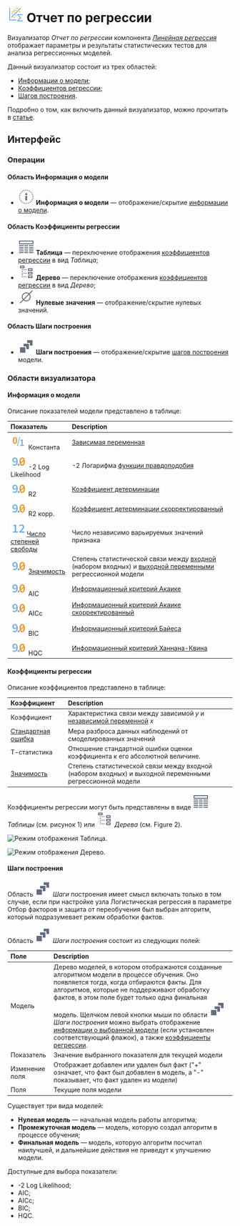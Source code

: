 # ![](../../images/icons/view_types/linregressreport_default.svg) Отчет по регрессии

Визуализатор *Отчет по регрессии* компонента [*Линейная регрессия*](../../processors/datamining/linear-regression/README.md) отображает параметры и результаты статистических тестов для анализа регрессионных моделей.

Данный визуализатор состоит из трех областей:

* [Информации о модели](#informatsiya-o-modeli);
* [Коэффициентов регрессии](#koeffitsienty-regressii);
* [Шагов построения](#shagi-postroeniya).

Подробно о том, как включить данный визуализатор, можно прочитать в [статье](../README.md).

## Интерфейс
### Операции

#### Область Информация о модели

* ![](../../images/icons/toolbar-controls_18x18/toolbar-controls_18x18_info_default.svg) **Информация о модели** — отображение/скрытие [информации о модели](#informatsiya-o-modeli).

#### Область Коэффициенты регрессии

* ![](../../images/icons/toolbar-controls_18x18/toolbar-controls_18x18_table-view_default.svg) **Таблица** — переключение отображения [коэффициентов регрессии](#koeffitsienty-regressii) в вид *Таблица*;
* ![](../../images/icons/toolbar-controls_18x18/toolbar-controls_18x18_tree_default.svg) **Дерево** — переключение отображения [коэффициентов регрессии](#koeffitsienty-regressii) в вид *Дерево*;
* ![](../../images/icons/toolbar-controls_18x18/toolbar-controls_18x18_zero_default.svg) **Нулевые значения** — отображение/скрытие нулевых значений.

#### Область Шаги построения

* ![](../../images/icons/toolbar-controls_18x18/toolbar-controls_18x18_building-steps_default.svg) **Шаги построения** — отображение/скрытие [шагов построения](#shagi-postroeniya) модели.

### Области визуализатора

#### Информация о модели

Описание показателей модели представлено в таблице:

| Показатель | Description |
|:------------------------|:-----------------------------------------------|
| ![Логический](../../images/icons/data-types/boolean_default.svg) Константа | [Зависимая переменная](https://wiki.loginom.ru/articles/output-variable.html) |
| ![Вещественный](../../images/icons/data-types/float_default.svg) -2 Log Likelihood | -2 Логарифма [функции правдоподобия](https://wiki.loginom.ru/articles/plausibility-function.html) |
| ![Вещественный](../../images/icons/data-types/float_default.svg) R2 | [Коэффициент детерминации](https://wiki.loginom.ru/articles/coefficient-of-determination.html) |
| ![Вещественный](../../images/icons/data-types/float_default.svg) R2 корр. | [Коэффициент детерминации скорректированный](https://wiki.loginom.ru/articles/coefficient-determ-adj.html) |
| ![Целый](../../images/icons/data-types/integer_default.svg)[Число степеней свободы](https://wiki.loginom.ru/articles/degrees-of-freedom.html) | Число независимо варьируемых значений признака |
| ![Вещественный](../../images/icons/data-types/float_default.svg) [Значимость](https://wiki.loginom.ru/articles/significance-regr.html) | Степень статистической связи между [входной](https://wiki.loginom.ru/articles/input-variable.html) (набором входных) и [выходной переменными](https://wiki.loginom.ru/articles/output-variable.html)  регрессионной модели |
| ![Вещественный](../../images/icons/data-types/float_default.svg) AIC | [Информационный критерий Акаике](https://wiki.loginom.ru/articles/aic.html) |
| ![Вещественный](../../images/icons/data-types/float_default.svg) AICc | [Информационный критерий Акаике скорректированный](https://wiki.loginom.ru/articles/aicc.html) |
| ![Вещественный](../../images/icons/data-types/float_default.svg) BIC | [Информационный критерий Байеса](https://wiki.loginom.ru/articles/bic.html) |
| ![Вещественный](../../images/icons/data-types/float_default.svg) HQC | [Информационный критерий Ханнана-Квина](https://wiki.loginom.ru/articles/hq.html) |

#### Коэффициенты регрессии

Описание коэффициентов представлено в таблице:

| Коэффициент | Description |
|:--------------------|:----------|
| Коэффициент | Характеристика связи между зависимой *y* и [независимой переменной](https://wiki.loginom.ru/articles/input-variable.html) *x* |
| [Стандартная ошибка](https://wiki.loginom.ru/articles/standard-estimation-error.html) | Мера разброса данных наблюдений от смоделированных значений |
| Т-статистика | Отношение стандартной ошибки оценки коэффициента к его абсолютной величине. |
| [Значимость](https://wiki.loginom.ru/articles/significance-regr.html) | Степень статистической связи между входной (набором входных) и выходной переменными регрессионной модели |

Коэффициенты регрессии могут быть представлены в виде ![](../../images/icons/toolbar-controls_18x18/toolbar-controls_18x18_table-view_default.svg) *Таблицы* (см. рисунок 1) или ![](../../images/icons/toolbar-controls_18x18/toolbar-controls_18x18_tree_default.svg) *Дерева* (см. Figure 2).

![Режим отображения Таблица.](./readme-1.png)

![Режим отображения Дерево.](./readme-2.png)

#### Шаги построения

Область ![](../../images/icons/toolbar-controls_18x18/toolbar-controls_18x18_building-steps_default.svg) *Шаги* построения имеет смысл включать только в том случае, если при настройке узла Логистическая регрессия в параметре Отбор факторов и защита от переобучения был выбран алгоритм, который подразумевает режим обработки фактов.

Область ![](../../images/icons/toolbar-controls_18x18/toolbar-controls_18x18_building-steps_default.svg) *Шаги построения* состоит из следующих полей:

| Поле | Description |
|:----------------|:----------------------------------------------------------------------------|
| Модель | Дерево моделей, в котором отображаются созданные алгоритмом модели в процессе обучения. Оно появляется тогда, когда отбираются факты. Для алгоритмов, которые не поддерживают обработку фактов, в этом поле будет только одна финальная модель. Щелчком левой кнопки мыши по области ![](../../images/icons/toolbar-controls/building-steps_default.svg) *Шаги построения* можно выбрать отображение [информации о выбранной модели](#informatsiya-o-modeli) (если установлен соответствующий флажок), а также [коэффициенты регрессии](#koeffitsienty-regressii). |
| Показатель | Значение выбранного показателя для текущей модели |
| Изменение поля | Отображает добавлен или удален был факт ("+" означает, что факт был добавлен в модель, а "-" показывает, что факт удален из модели) |
| Поля | Текущие поля модели |

Существует три вида моделей:

* **Нулевая модель** — начальная модель работы алгоритма;
* **Промежуточная модель** — модель, которую создал алгоритм в процессе обучения;
* **Финальная модель** — модель, которую алгоритм посчитал наилучшей, и дальнейшие действия не приведут к улучшению модели.

Доступные для выбора показатели:

* -2 Log Likelihood;
* AIC;
* AICc;
* BIC;
* HQC.
